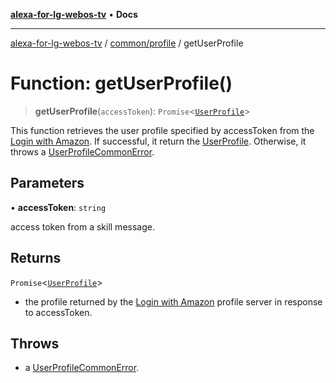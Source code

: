 [**alexa-for-lg-webos-tv**](../../../README.md) • **Docs**

***

[alexa-for-lg-webos-tv](../../../modules.md) / [common/profile](../README.md) / getUserProfile

# Function: getUserProfile()

> **getUserProfile**(`accessToken`): `Promise`\<[`UserProfile`](../interfaces/UserProfile.md)\>

This function retrieves the user profile specified by accessToken from the
[Login with Amazon](https://developer.amazon.com/apps-and-games/login-with-amazon).
If successful, it return the [UserProfile](../interfaces/UserProfile.md).
Otherwise, it throws a [UserProfileCommonError](../classes/UserProfileCommonError.md).

## Parameters

• **accessToken**: `string`

access token from a skill message.

## Returns

`Promise`\<[`UserProfile`](../interfaces/UserProfile.md)\>

- the profile returned by the
[Login with Amazon](https://developer.amazon.com/apps-and-games/login-with-amazon)
profile server in response to accessToken.

## Throws

- a [UserProfileCommonError](../classes/UserProfileCommonError.md).
